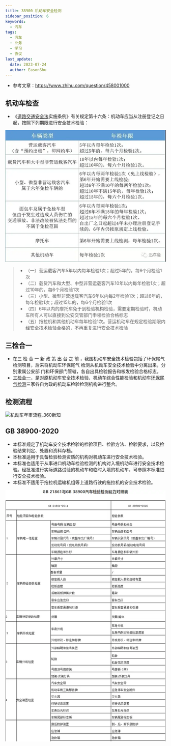 ```yaml
---
title: 38900 机动车安全检测
sidebar_position: 6
keywords:
  - 汽车
tags:
  - 汽车
  - 业务
  - 学习
  - 协议
last_update:
  date: 2023-07-24
  author: EasonShu
---
```


- 参考文章：https://www.zhihu.com/question/458001000

## 机动车检查

- 《[道路交通安全法](https://zhida.zhihu.com/search?q=道路交通安全法&zhida_source=entity&is_preview=1)实施条例》有关规定第十六条：机动车应当从注册登记之日起，按照下列期限进行安全技术检验：

![img](images/v2-598bb2c11e57815ca3d9cd130766d413_720w.webp)

> - （一）营运载客汽车5年以内每年检验1次；超过5年的，每6个月检验1次
> - （二）载货汽车和大型、中型非营运载客汽车10年以内每年检验1次；超过10年的，每6个月检验1次
> - （三）小型、微型非营运载客汽车6年以内每2年检验1次；超过6年的，每年检验1次；超过15年的，每6个月检验1次
> - （四）6年以内的摩托车免于到检验机构检验，需要定期检验时，机动车所有人可以直接到公安交管部门申领检验合格标志
> - （五）拖拉机和其他机动车每年检验1次。营运机动车在规定检验期限内经安全技术检验合格的，不再重复进行安全技术检验

## 三检合一

- 在三 检 合 一 新 政 策 出 台 之 前 ，我国机动车安全技术检验包括了环保尾气检测项目，后来将机动车环保尾气 检测从机动车安全技术检验中分离出来，分别隶属公安部 门和环保部门管辖，各自出具检验报告和核发检验合格标志。
- [三检合一](https://zhida.zhihu.com/search?q=三检合一&zhida_source=entity&is_preview=1)，是对原机动车安全技术检验、机动车综合性能检验和机动车[环保尾气检测](https://zhida.zhihu.com/search?q=环保尾气检测&zhida_source=entity&is_preview=1)三家各自为政的机动车检验检测机构进行整合。

## 检测流程

![机动车年审流程_360新知](https://th.bing.com/th/id/R.0e74fa7d73b45d723f1f1daaad7f7a95?rik=%2fd8FubqPGlzsPQ&riu=http%3a%2f%2fp5.qhimg.com%2ft01c7ed8028acafc760.png&ehk=FoOeueMhnWUTPx0rQVCfiJBHMMsB747acTvU2ANed68%3d&risl=&pid=ImgRaw&r=0&sres=1&sresct=1)

## GB 38900-2020

- 本标准规定了机动车安全技术检验的检验项目、检验方法、检验要求，以及检验结果判定、处置和资料存档。 
- 本标准适用于具备检验检测资质的机构对机动车进行安全技术检验。
- 本标准也适用于从事进口机动车检验检测的机构对入境机动车进行安全技术检验。经批准进行实际道路试验的机动车和临时入境的机动车，可参照本标准进行安全技术检验。 
- 本标准不适用于拖拉机运输机组等上道路行驶的拖拉机的安全技术检验。

![img](images/v2-5494077c8da5b8e6f2c11b7cd41832cc_720w.webp)

